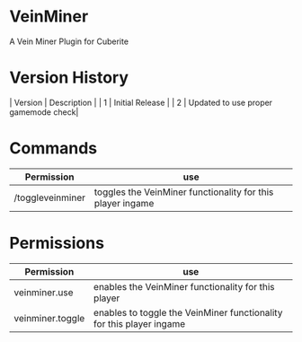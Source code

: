 # VeinMiner
A Vein Miner Plugin for Cuberite

# Version History

| Version | Description |
| 1 | Initial Release |
| 2 | Updated to use proper gamemode check|

# Commands

| Permission  | use |
| ----------- | ------------- |
| /toggleveinminer | toggles the VeinMiner functionality for this player ingame |

# Permissions

| Permission  | use |
| ----------- | ------------- |
| veinminer.use  | enables the VeinMiner functionality for this player  |
| veinminer.toggle  | enables to toggle the VeinMiner functionality for this player ingame |

